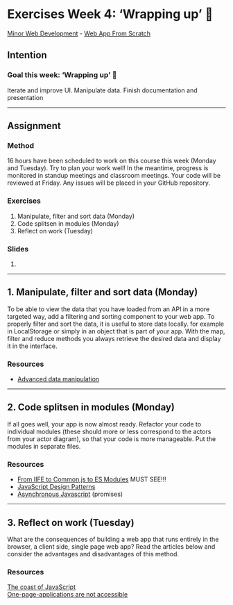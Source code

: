 # Exercises Week 4: ‘Wrapping up’ 🎁

[Minor Web Development](https://github.com/cmda-minor-web/) - [Web App From Scratch](https://github.com/cmda-minor-web/web-app-from-scratch-2122)

## Intention

### Goal this week: ‘Wrapping up’ 🎁

Iterate and improve UI. Manipulate data. Finish documentation and presentation

---

## Assignment

### Method

16 hours have been scheduled to work on this course this week (Monday and Tuesday). Try to plan your work well! In the meantime, progress is monitored in standup meetings and classroom meetings. Your code will be reviewed at Friday. Any issues will be placed in your GitHub repository.

### Exercises

1. Manipulate, filter and sort data (Monday)
2. Code splitsen in modules (Monday)
3. Reflect on work (Tuesday)

### Slides

1. 


---

## 1. Manipulate, filter and sort data (Monday)

To be able to view the data that you have loaded from an API in a more targeted way, add a filtering and sorting component to your web app. To properly filter and sort the data, it is useful to store data locally. for example in LocalStorage or simply in an object that is part of your app. With the map, filter and reduce methods you always retrieve the desired data and display it in the interface.

### Resources

- [Advanced data manipulation](https://medium.com/@sub.metu/advanced-data-manipulation-javascript-b309fd008c6d)

---

## 2. Code splitsen in modules (Monday)

If all goes well, your app is now almost ready. Refactor your code to individual modules (these should more or less correspond to the actors from your actor diagram), so that your code is more manageable. Put the modules in separate files.

### Resources

- [From IIFE to Common.js to ES Modules](https://www.youtube.com/watch?v=qJWALEoGge4) MUST SEE!!!  
- [JavaScript Design Patterns](https://addyosmani.com/resources/essentialjsdesignpatterns/book/)  
- [Asynchronous Javascript](https://www.pluralsight.com/guides/introduction-to-asynchronous-javascript) (promises)

---

## 3. Reflect on work (Tuesday)

What are the consequences of building a web app that runs entirely in the browser, a client side, single page web app? Read the articles below and consider the advantages and disadvantages of this method.

### Resources

[The coast of JavaScript](https://medium.com/@addyosmani/the-cost-of-javascript-in-2018-7d8950fbb5d4)  
[One-page-applications are not accessible](http://www.craigabbott.co.uk/one-page-applications-are-not-accessible)


